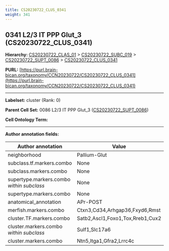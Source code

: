 ```yaml
---
title: CS20230722_CLUS_0341
weight: 341
---
```

## 0341 L2/3 IT PPP Glut_3 (CS20230722_CLUS_0341)
<b>Hierarchy: </b>
[CS20230722_CLAS_01](../CS20230722_CLAS_01) >
[CS20230722_SUBC_019](../CS20230722_SUBC_019) >
[CS20230722_SUPT_0086](../CS20230722_SUPT_0086) >
[CS20230722_CLUS_0341](../CS20230722_CLUS_0341)

**PURL:** [https://purl.brain-bican.org/taxonomy/CCN20230722/CS20230722_CLUS_0341](https://purl.brain-bican.org/taxonomy/CCN20230722/CS20230722_CLUS_0341)

---


**Labelset:** cluster (Rank: 0)

**Parent Cell Set:** 0086 L2/3 IT PPP Glut_3 ([CS20230722_SUPT_0086](../CS20230722_SUPT_0086))



**Cell Ontology Term:** 

[MARKER GENES.]: #


---

[TRANSFERRED ANNOTATIONS.]: #


[AUTHOR ANNOTATION FIELDS.]: #


**Author annotation fields:**

| Author annotation | Value |
|-------------------|-------|
|neighborhood|Pallium-Glut|
|subclass.tf.markers.combo|None|
|subclass.markers.combo|None|
|supertype.markers.combo _within subclass_|None|
|supertype.markers.combo|None|
|anatomical_annotation|APr-POST|
|merfish.markers.combo|Ctxn3,Cd34,Arhgap36,Fxyd6,Rmst|
|cluster.TF.markers.combo|Satb2,Ascl1,Foxo1,Tox,Rreb1,Cux2|
|cluster.markers.combo _within subclass_|Sulf1,Slc17a6|
|cluster.markers.combo|Ntn5,Itga1,Gfra2,Lrrc4c|

